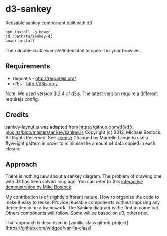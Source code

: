 d3-sankey
=========

Reusable sankey component built with d3

    npm install -g bower
    cd /path/to/sankey-d3
    bower install

Then double click example/index.html to open it in your browser.

Requirements
-------
* requirejs - http://requirejs.org/
* d3js - http://d3js.org/

Note. We used version 3.2.4 of d3js. The latest version require a different requirejs config. 

Credits
-------

sankey-layout.js was adapted from https://github.com/d3/d3-plugins/blob/master/sankey/sankey.js
Copyright (c) 2013, Michael Bostock. All Rights Reserved. See [license](https://github.com/d3/d3-plugins/blob/master/LICENSE)
Changed by Marielle Lange to use a flyweight pattern in order to minimise the amount of data copied in each closure


Approach
---------

There is nothing new about a sankey diagram. The problem of drawing one with d3 has been solved long ago. You can refer to this [interactive demonstration by Mike Bostock](http://bost.ocks.org/mike/sankey/).

My contribution is of slightly different nature. How to organize the code to make it easy to reuse. Provide reusable components without imposing any dependency on a framework. The Sankey diagram is the first to come out. Others components will follow. Some will be based on d3, others not. 

That approach is described in [vanilla-class github project][https://github.com/widged/vanilla-class]

